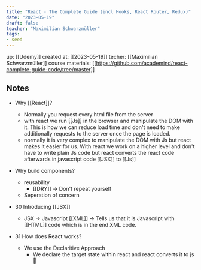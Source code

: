 ```yaml
---
title: "React - The Complete Guide (incl Hooks, React Router, Redux)"
date: "2023-05-19"
draft: false
teacher: "Maximilian Schwarzmüller"
tags: 
- seed
---
```


up: [[Udemy]]
created at: [[2023-05-19]]
techer: [[Maximilian Schwarzmüller]]
course materials: [[https://github.com/academind/react-complete-guide-code/tree/master]]

## Notes

- Why [[React]]?
	- Normally you request every html file from the server
	- with react we run [[Js]] in the browser and manipulate the DOM with it. This is how we can reduce load time and don't need to make additionally requests to the server once the page is loaded.
	- normally it is very complex to manipulate the DOM with Js but react makes it easier for us. With react we work on a higher level and don't have to write plain Js code but react converts the react code afterwards in javascript code [[JSX]] to [[Js]]
- Why build components?
	- reusability
		- [[DRY]] -> Don't repeat yourself
	- Seperation of concern

- 30 Introducing [[JSX]]
	- JSX -> Javascript [[XML]] -> Tells us that it is Javascript with [[HTML]] code which is in the end XML code.
- 31 How does React works?
	- We use the Declaritive Approach
		- We declare the target state within react and react converts it to js 🎉







